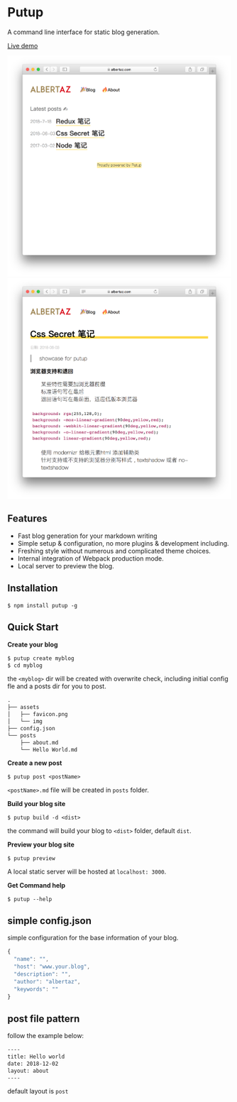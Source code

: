 # Putup

A command line interface for static blog generation.

[Live demo](https://albertaz.com/blog/)

![Alt text](./demo/d1.png)
![Alt text](./demo/d2.png)

## Features

* Fast blog generation for your markdown writing
* Simple setup & configuration, no more plugins & development including.
* Freshing style without numerous and complicated theme choices.
* Internal integration of Webpack production mode.
* Local server to preview the blog.

## Installation
```
$ npm install putup -g
```

## Quick Start

**Create your blog**

```
$ putup create myblog
$ cd myblog
```
the `<myblog>` dir will be created with overwrite check, including initial config fle and a posts dir for you to post.

```
.
├── assets
│   ├── favicon.png
│   └── img
├── config.json
└── posts
    ├── about.md
    └── Hello World.md

```

**Create a new post**

```
$ putup post <postName>

```
 `<postName>.md` file will be created in `posts` folder.

**Build your blog site**

```
$ putup build -d <dist>
```

the command will build your blog to `<dist>` folder, default `dist`.


**Preview your blog site**

```
$ putup preview
```

A local static server will be hosted at `localhost: 3000`.


**Get Command help**

```
$ putup --help
```


## simple config.json

simple configuration for the base information of your blog.

```js
{
  "name": "",
  "host": "www.your.blog",
  "description": "",
  "author": "albertaz",
  "keywords": ""
}

```

## post file pattern

follow the example below:

```
----
title: Hello world
date: 2018-12-02
layout: about
----

```

default layout is `post`


